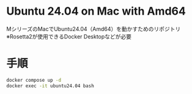 # Ubuntu 24.04 on Mac with Amd64 
MシリーズのMacでUbuntu24.04（Amd64）を動かすためのリポジトリ
※Rosetta2が使用できるDocker Desktopなどが必要

# 手順
```sh
docker compose up -d
docker exec -it ubuntu24.04 bash

```